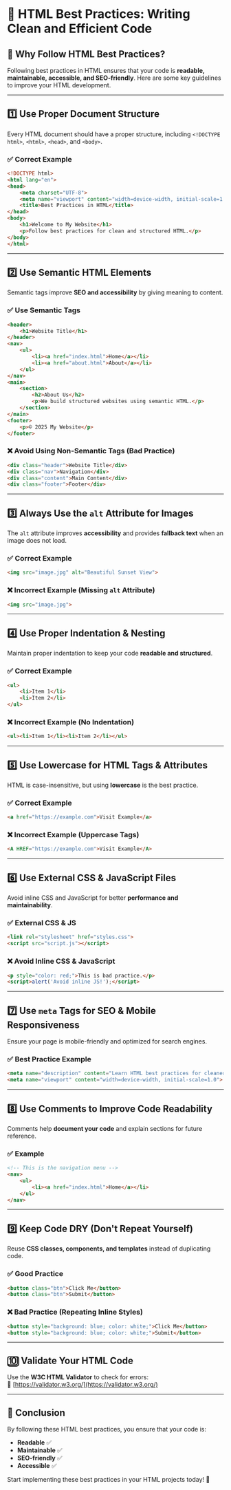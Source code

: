 # 📌 HTML Best Practices: Writing Clean and Efficient Code

## 🚀 Why Follow HTML Best Practices?
Following best practices in HTML ensures that your code is **readable, maintainable, accessible, and SEO-friendly**. Here are some key guidelines to improve your HTML development.

---

## 1️⃣ **Use Proper Document Structure**
Every HTML document should have a proper structure, including `<!DOCTYPE html>`, `<html>`, `<head>`, and `<body>`.

### ✅ **Correct Example**
```html
<!DOCTYPE html>
<html lang="en">
<head>
    <meta charset="UTF-8">
    <meta name="viewport" content="width=device-width, initial-scale=1.0">
    <title>Best Practices in HTML</title>
</head>
<body>
    <h1>Welcome to My Website</h1>
    <p>Follow best practices for clean and structured HTML.</p>
</body>
</html>
```

---

## 2️⃣ **Use Semantic HTML Elements**
Semantic tags improve **SEO and accessibility** by giving meaning to content.

### ✅ **Use Semantic Tags**
```html
<header>
    <h1>Website Title</h1>
</header>
<nav>
    <ul>
        <li><a href="index.html">Home</a></li>
        <li><a href="about.html">About</a></li>
    </ul>
</nav>
<main>
    <section>
        <h2>About Us</h2>
        <p>We build structured websites using semantic HTML.</p>
    </section>
</main>
<footer>
    <p>© 2025 My Website</p>
</footer>
```

### ❌ **Avoid Using Non-Semantic Tags (Bad Practice)**
```html
<div class="header">Website Title</div>
<div class="nav">Navigation</div>
<div class="content">Main Content</div>
<div class="footer">Footer</div>
```

---

## 3️⃣ **Always Use the `alt` Attribute for Images**
The `alt` attribute improves **accessibility** and provides **fallback text** when an image does not load.

### ✅ **Correct Example**
```html
<img src="image.jpg" alt="Beautiful Sunset View">
```

### ❌ **Incorrect Example (Missing `alt` Attribute)**
```html
<img src="image.jpg">
```

---

## 4️⃣ **Use Proper Indentation & Nesting**
Maintain proper indentation to keep your code **readable and structured**.

### ✅ **Correct Example**
```html
<ul>
    <li>Item 1</li>
    <li>Item 2</li>
</ul>
```

### ❌ **Incorrect Example (No Indentation)**
```html
<ul><li>Item 1</li><li>Item 2</li></ul>
```

---

## 5️⃣ **Use Lowercase for HTML Tags & Attributes**
HTML is case-insensitive, but using **lowercase** is the best practice.

### ✅ **Correct Example**
```html
<a href="https://example.com">Visit Example</a>
```

### ❌ **Incorrect Example (Uppercase Tags)**
```html
<A HREF="https://example.com">Visit Example</A>
```

---

## 6️⃣ **Use External CSS & JavaScript Files**
Avoid inline CSS and JavaScript for better **performance and maintainability**.

### ✅ **External CSS & JS**
```html
<link rel="stylesheet" href="styles.css">
<script src="script.js"></script>
```

### ❌ **Avoid Inline CSS & JavaScript**
```html
<p style="color: red;">This is bad practice.</p>
<script>alert('Avoid inline JS!');</script>
```

---

## 7️⃣ **Use `meta` Tags for SEO & Mobile Responsiveness**
Ensure your page is mobile-friendly and optimized for search engines.

### ✅ **Best Practice Example**
```html
<meta name="description" content="Learn HTML best practices for cleaner code.">
<meta name="viewport" content="width=device-width, initial-scale=1.0">
```

---

## 8️⃣ **Use Comments to Improve Code Readability**
Comments help **document your code** and explain sections for future reference.

### ✅ **Example**
```html
<!-- This is the navigation menu -->
<nav>
    <ul>
        <li><a href="index.html">Home</a></li>
    </ul>
</nav>
```

---

## 9️⃣ **Keep Code DRY (Don't Repeat Yourself)**
Reuse **CSS classes, components, and templates** instead of duplicating code.

### ✅ **Good Practice**
```html
<button class="btn">Click Me</button>
<button class="btn">Submit</button>
```

### ❌ **Bad Practice (Repeating Inline Styles)**
```html
<button style="background: blue; color: white;">Click Me</button>
<button style="background: blue; color: white;">Submit</button>
```

---

## 🔟 **Validate Your HTML Code**
Use the **W3C HTML Validator** to check for errors:  
🔗 [https://validator.w3.org/](https://validator.w3.org/)

---

## 🚀 **Conclusion**
By following these HTML best practices, you ensure that your code is:
- **Readable** ✅  
- **Maintainable** ✅  
- **SEO-friendly** ✅  
- **Accessible** ✅  

Start implementing these best practices in your HTML projects today! 🎯
